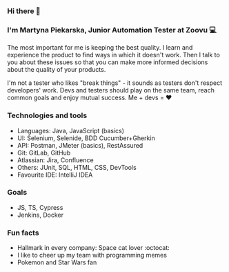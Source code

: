 ### Hi there 👋

<!--
**MartynaPiekarska/MartynaPiekarska** is a ✨ _special_ ✨ repository because its `README.md` (this file) appears on your GitHub profile.

Here are some ideas to get you started:

- 🔭 I’m currently working on ...
- 🌱 I’m currently learning ...
- 👯 I’m looking to collaborate on ...
- 🤔 I’m looking for help with ...
- 💬 Ask me about ...
- 📫 How to reach me: ...
- 😄 Pronouns: ...
- ⚡ Fun fact: ...
-->


### I'm Martyna Piekarska, Junior Automation Tester at Zoovu 💻

The most important for me is keeping the best quality. I learn and experience the product to find ways in which it doesn't work. Then I talk to you about these issues so that you can make more informed decisions about the quality of your products.

I'm not a tester who likes "break things" - it sounds as testers don't respect developers' work. Devs and testers should play on the same team, reach common goals and enjoy mutual success. Me + devs = ❤️



### Technologies and tools

- Languages: Java, JavaScript (basics)
- UI: Selenium, Selenide, BDD Cucumber+Gherkin
- API: Postman, JMeter (basics), RestAssured
- Git: GitLab, GitHub
- Atlassian: Jira, Confluence
- Others: JUnit, SQL, HTML, CSS, DevTools
- Favourite IDE: IntelliJ IDEA

### Goals
- JS, TS, Cypress
- Jenkins, Docker

### Fun facts
- Hallmark in every company: Space cat lover :octocat:
- I like to cheer up my team with programming memes
- Pokemon and Star Wars fan
